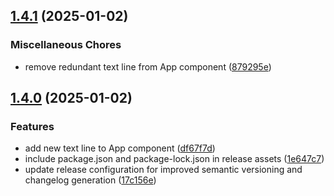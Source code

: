 ## [1.4.1](https://github.com/michal-worwag/vite-automation/compare/v1.4.0...v1.4.1) (2025-01-02)


### Miscellaneous Chores

* remove redundant text line from App component ([879295e](https://github.com/michal-worwag/vite-automation/commit/879295e7770fd7c39fdb6ad0aca594c4b90e2e90))

## [1.4.0](https://github.com/michal-worwag/vite-automation/compare/v1.3.0...v1.4.0) (2025-01-02)


### Features

* add new text line to App component ([df67f7d](https://github.com/michal-worwag/vite-automation/commit/df67f7d40a8c3b0e759d4414f73c8bae2c1ed0df))
* include package.json and package-lock.json in release assets ([1e647c7](https://github.com/michal-worwag/vite-automation/commit/1e647c79459a7d998d59a5f6a0a04a5dbd2bde4c))
* update release configuration for improved semantic versioning and changelog generation ([17c156e](https://github.com/michal-worwag/vite-automation/commit/17c156e4ec6787d88048341dcc334e7e3c352f40))
